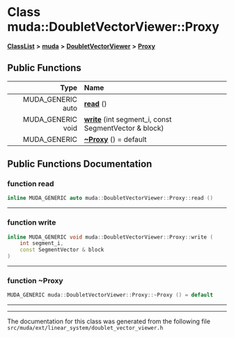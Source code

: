 

# Class muda::DoubletVectorViewer::Proxy



[**ClassList**](annotated.md) **>** [**muda**](namespacemuda.md) **>** [**DoubletVectorViewer**](classmuda_1_1_doublet_vector_viewer.md) **>** [**Proxy**](classmuda_1_1_doublet_vector_viewer_1_1_proxy.md)










































## Public Functions

| Type | Name |
| ---: | :--- |
|  MUDA\_GENERIC auto | [**read**](#function-read) () <br> |
|  MUDA\_GENERIC void | [**write**](#function-write) (int segment\_i, const SegmentVector & block) <br> |
|  MUDA\_GENERIC | [**~Proxy**](#function-proxy) () = default<br> |




























## Public Functions Documentation




### function read 

```C++
inline MUDA_GENERIC auto muda::DoubletVectorViewer::Proxy::read () 
```




<hr>



### function write 

```C++
inline MUDA_GENERIC void muda::DoubletVectorViewer::Proxy::write (
    int segment_i,
    const SegmentVector & block
) 
```




<hr>



### function ~Proxy 

```C++
MUDA_GENERIC muda::DoubletVectorViewer::Proxy::~Proxy () = default
```




<hr>

------------------------------
The documentation for this class was generated from the following file `src/muda/ext/linear_system/doublet_vector_viewer.h`


